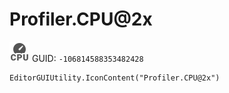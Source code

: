 # Profiler.CPU@2x
![](/img/Profiler.CPU@2x.png)
GUID: `-106814588353482428`
```
EditorGUIUtility.IconContent("Profiler.CPU@2x")
```
